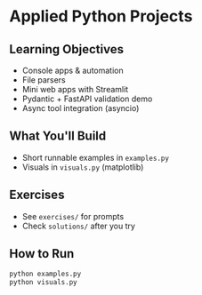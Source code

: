 # Applied Python Projects

## Learning Objectives
- Console apps & automation
- File parsers
- Mini web apps with Streamlit
- Pydantic + FastAPI validation demo
- Async tool integration (asyncio)

## What You'll Build
- Short runnable examples in `examples.py`
- Visuals in `visuals.py` (matplotlib)

## Exercises
- See `exercises/` for prompts
- Check `solutions/` after you try

## How to Run
```bash
python examples.py
python visuals.py
```
